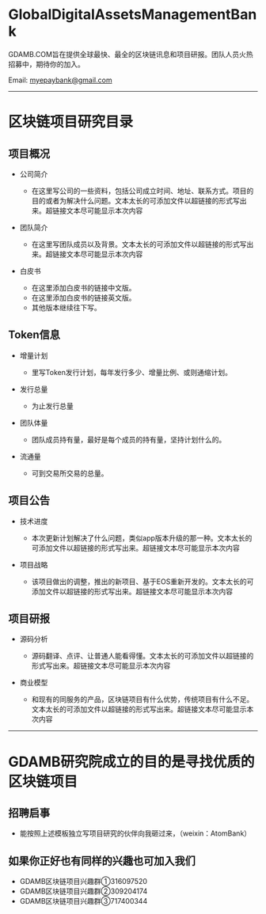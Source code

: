 # GlobalDigitalAssetsManagementBank
GDAMB.COM旨在提供全球最快、最全的区块链讯息和项目研报。团队人员火热招募中，期待你的加入。

Email: myepaybank@gmail.com

----------------
# 区块链项目研究目录

## 项目概况

* 公司简介

     * 在这里写公司的一些资料，包括公司成立时间、地址、联系方式。项目的目的或者为解决什么问题。文本太长的可添加文件以超链接的形式写出来。超链接文本尽可能显示本次内容
     
* 团队简介

     * 在这里写团队成员以及背景。文本太长的可添加文件以超链接的形式写出来。超链接文本尽可能显示本次内容
     
* 白皮书

     * 在这里添加白皮书的链接中文版。
     * 在这里添加白皮书的链接英文版。
     * 其他版本继续往下写。

## Token信息

* 增量计划

    * 里写Token发行计划，每年发行多少、增量比例、或则通缩计划。
    
* 发行总量

    * 为止发行总量
    
* 团队体量

    * 团队成员持有量，最好是每个成员的持有量，坚持计划什么的。
    
* 流通量
    
    * 可到交易所交易的总量。

## 项目公告

* 技术进度

    * 本次更新计划解决了什么问题，类似app版本升级的那一种。文本太长的可添加文件以超链接的形式写出来。超链接文本尽可能显示本次内容

* 项目战略

    * 该项目做出的调整，推出的新项目、基于EOS重新开发的。文本太长的可添加文件以超链接的形式写出来。超链接文本尽可能显示本次内容

## 项目研报

* 源码分析

    * 源码翻译、点评、让普通人能看得懂。文本太长的可添加文件以超链接的形式写出来。超链接文本尽可能显示本次内容
  
* 商业模型

    * 和现有的同服务的产品，区块链项目有什么优势，传统项目有什么不足。文本太长的可添加文件以超链接的形式写出来。超链接文本尽可能显示本次内容

----------------
# GDAMB研究院成立的目的是寻找优质的区块链项目

## 招聘启事

* 能按照上述模板独立写项目研究的伙伴向我砸过来，（weixin：AtomBank）

## 如果你正好也有同样的兴趣也可加入我们

* GDAMB区块链项目兴趣群①316097520
* GDAMB区块链项目兴趣群②309204174
* GDAMB区块链项目兴趣群③717400344
